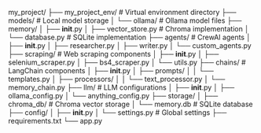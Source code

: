 my_project/
├── my_project_env/        # Virtual environment directory
├── models/               # Local model storage
│   └── ollama/          # Ollama model files
├── memory/
│   ├── __init__.py
│   ├── vector_store.py  # Chroma implementation
│   └── database.py      # SQLite implementation
├── agents/              # CrewAI agents
│   ├── __init__.py
│   ├── researcher.py
│   ├── writer.py
│   └── custom_agents.py
├── scraping/            # Web scraping components
│   ├── __init__.py
│   ├── selenium_scraper.py
│   ├── bs4_scraper.py
│   └── utils.py
├── chains/              # LangChain components
│   ├── __init__.py
│   ├── prompts/
│   │   └── templates.py
│   ├── processors/
│   │   └── text_processor.py
│   └── memory_chain.py
├── llm/                 # LLM configurations
│   ├── __init__.py
│   ├── ollama_config.py
│   └── anything_config.py
├── storage/
│   ├── chroma_db/      # Chroma vector storage
│   └── memory.db       # SQLite database
├── config/
│   ├── __init__.py
│   └── settings.py     # Global settings
├── requirements.txt
└── app.py
